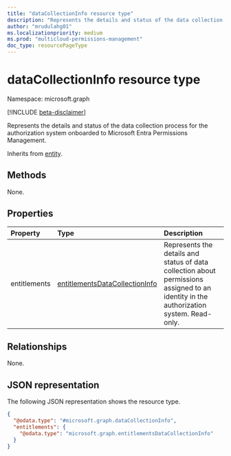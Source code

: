 ```yaml
---
title: "dataCollectionInfo resource type"
description: "Represents the details and status of the data collection process for the authorization system onboarded to Microsoft Entra Permissions Management."
author: "mrudulahg01"
ms.localizationpriority: medium
ms.prod: "multicloud-permissions-management"
doc_type: resourcePageType
---
```


# dataCollectionInfo resource type

Namespace: microsoft.graph

[!INCLUDE [beta-disclaimer](../../includes/beta-disclaimer.md)]

Represents the details and status of the data collection process for the authorization system onboarded to Microsoft Entra Permissions Management.

Inherits from [entity](../resources/entity.md).

## Methods
None.

## Properties
|Property|Type|Description|
|:---|:---|:---|
|entitlements|[entitlementsDataCollectionInfo](../resources/entitlementsdatacollectioninfo.md)|Represents the details and status of data collection about permissions assigned to an identity in the authorization system. Read-only.|

## Relationships
None.

## JSON representation
The following JSON representation shows the resource type.
<!-- {
  "blockType": "resource",
  "keyProperty": "id",
  "@odata.type": "microsoft.graph.dataCollectionInfo",
  "baseType": "microsoft.graph.entity",
  "openType": false
}
-->
``` json
{
  "@odata.type": "#microsoft.graph.dataCollectionInfo",
  "entitlements": {
    "@odata.type": "microsoft.graph.entitlementsDataCollectionInfo"
  }
}
```


